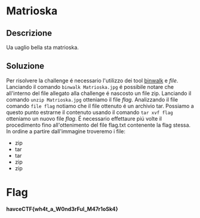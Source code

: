# Matrioska

## Descrizione
Ua uaglio bella sta matrioska.

## Soluzione
Per risolvere la challenge é necessario l'utilizzo dei tool [binwalk](https://www.kali.org/tools/binwalk/) e *file*.
Lanciando il comando `binwalk Matrioska.jpg` é possibile notare che all'interno del file allegato alla challenge é
nascosto un file zip.
Lanciando il comando `unzip Matrioska.jpg` otteniamo il file *flag*. Analizzando il file comando `file flag` notiamo
che il file ottenuto é un archivio tar. Possiamo a questo punto estrarne il contenuto usando il comando `tar xvf flag`
otteniamo un nuovo file *flag*. 
É necessario effettaure piú volte il procedimento fino all'ottenimento del file flag.txt contenente la flag stessa.
In ordine a partire dall'immagine troveremo i file:
- zip
- tar
- tar
- zip
- zip

# Flag

**havceCTF{wh4t_a_W0nd3rFul_M47r1oSk4}**

